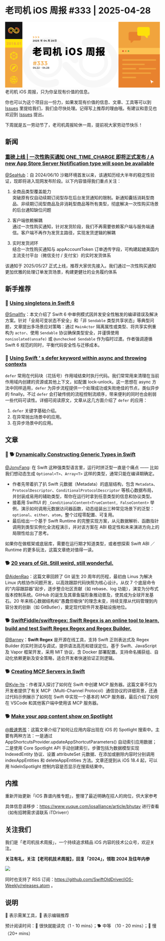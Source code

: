 # 老司机 iOS 周报 #333 | 2025-04-28

![ios-weekly](https://github.com/SwiftOldDriver/iOS-Weekly/blob/master/assets/weekly-header/333.jpg?raw=true)
老司机 iOS 周报，只为你呈现有价值的信息。

你也可以为这个项目出一份力，如果发现有价值的信息、文章、工具等可以到 [Issues](https://github.com/SwiftOldDriver/iOS-Weekly/issues) 里提给我们，我们会尽快处理。记得写上推荐的理由哦。有建议和意见也欢迎到 [Issues](https://github.com/SwiftOldDriver/iOS-Weekly/issues) 提出。

下周就是五一劳动节了，老司机周报轮休一周，提前祝大家劳动节快乐！

## 新闻

### [重磅上线 | 一次性购买通知 ONE_TIME_CHARGE 即将正式发布 / A new App Store Server Notification type will soon be available](https://developer.apple.com/documentation/appstoreservernotifications/notificationtype)

[@SeaHub](https://github.com/SeaHub)：自 2024/06/10 沙箱环境首发以来，该通知历经大半年的稳定性验证，现即将进入现网发布阶段。以下内容值得我们重点关注：

1. 全商品类型覆盖能力  
突破原有仅自动续期订阅型存在后台发货通知的限制。新通知囊括消耗型商品、非续期订阅型商品及非消耗型商品等所有类型，彻底解决一次性购买场景的后台通知缺位问题

2. 客户端依赖解耦  
通过一次性购买通知，针对发货阶段，我们不再需要依赖客户端与服务端通信。客户端不再作为发货主路径，实现发货逻辑的解耦

3. 实时发货闭环  
结合一次性购买通知与 appAccountToken 订单透传字段，可构建起媲美国内主流支付平台（微信支付 / 支付宝）的实时发货体系

该通知于 2025/05/27 正式上线，推荐大家优先接入。我们通过一次性购买通知更加优雅的处理订单发货场景，构建更健壮的业务履约体系

## 新手推荐

### 🐎 [Using singletons in Swift 6](https://www.donnywals.com/using-singletons-in-swift-6/)

[@Smallfly](https://github.com/iostalks)：本文介绍了 Swift 6 中单例模式因并发安全性触发的编译错误及解决方案。针对「全局可变状态不安全」和「非 `Sendable` 类型共享状态」等典型问题，文章提出多场景应对策略：通过 `MainActor` 隔离属性或类型、将共享实例重构为 `actor`、使用 `Sendable` 协议确保类型安全，并谨慎使用 `nonisolated(unsafe)` 或 `@unchecked Sendable` 作为临时过渡。作者强调遵循 Swift 6 规范的同时，平衡代码安全性与迁移成本。

### 🐎 [Using Swift ’ s defer keyword within async and throwing contexts](https://www.swiftbysundell.com/articles/using-defer-within-async-and-throwing-contexts/)

`defer` 常用在代码块（花括号）作用域结束时执行代码。我们常常用来清理在当前作用域内创建的资源或其他上下文，如配置 lock-unlock。这一思想在 async 方法中同样适用，`defer` 为异步流程提供一个处理成功或失败绝佳的节点，类似异步的 finally。不过 `defer` 会打破传统的流程控制流顺序，带来便利的同时也会削弱一些代码可读性。详细可阅读原文，文章从这几方面介绍了 `defer` 的应用：

1. `defer` 关键字基础介绍。
2. 在异常抛出场景中的应用。
3. 在异步场景中的应用。

## 文章

### 🌟 🐕 [Dynamically Constructing Generic Types in Swift](https://kyleye.top/posts/dynamic_generic/)

[@JonyFang](https://github.com/jonyfang): 在 Swift 这种强类型语言里，运行时拼泛型一直是个痛点 —— 比如我们想动态生成 `Optional<T>`、`Array<T>` 这样的类型，通常只能在编译期确定。
- 作者先带着扒了扒 Swift 元数据（Metadata）的底层结构，包含 `Metadata`、`ProtocolDescriptor`、`ConditionalProtocolDescriptor` 等核心数据布局，并封装成易用的辅助类型，帮你在运行时拿到任意类型的信息和协议类型。
- 接着用 SwiftUI 的 `_ConditionalContent<TrueContent, FalseContent>` 举例，演示如何调用元数据访问器函数，动态组装出三种常见场景下的泛型：`optional`、`either`、`atom`，整个过程零配置、可复用。  
- 最后给出一个基于 Swift Runtime 的完整实现方案，从元数据解析、函数指针调用到类型实例化全流程演示，并对该方案在 ABI 稳定性和未来演进方向上的局限性给出了思考。  

如果你在做框架或底层库，需要在运行期才知道类型，或者想探索 Swift ABI ／ Runtime 的更多玩法，这篇文章绝对值得一读。

### 🐕 [20 years of Git. Still weird, still wonderful.](https://blog.gitbutler.com/20-years-of-git/)

[@AidenRao](https://weibo.com/AidenRao)：这篇文章回顾了 Git 诞生 20 周年的历程，最初由 Linus 为解决 Linux 内核协作问题开发，以高效跟踪代码快照为核心设计。从仅 7 个底层命令的"内容跟踪器"起步，逐步整合社区贡献（如 rebase、log 功能），演变为分布式版本控制系统。GitHub 的诞生及其章鱼猫形象推动普及，使其成为全球开发基石。20 年来核心数据结构和"愚蠢但极快"的理念未变，持续支撑从代码管理到内容分发的创新（如 GitButler），奠定现代软件开发基础设施地位。

### 🐕 [SwiftFiddle/swiftregex: Swift Regex is an online tool to learn, build and test Swift Regex Regex and Regex Builder.](https://github.com/swiftfiddle/swiftregex)

[@Barney](https://github.com/BarneyZhaoooo)：**Swift Regex** 是开源在线工具，支持 Swift 正则表达式及 Regex Builder 的实时测试与调试，提供语法高亮和错误定位。基于 Swift、JavaScript 及 Vapor 框架开发，采用 MIT 协议，含 Docker 部署配置。支持命名捕获组、自动化依赖更新及安全策略，适合开发者快速验证正则逻辑。

### 🐕 [Creating MCP Servers in Swift](https://www.artemnovichkov.com/blog/creating-mcp-servers-in-swift)

[@Kyle-Ye](https://github.com/Kyle-Ye)：作者深入探讨了如何在 Swift 中创建 MCP 服务器。这篇文章不仅为开发者提供了有关 MCP（Multi-Channel Protocol）通信协议的详细背景，还通过代码示例展示了如何在 Swift 中实现一个基本的 MCP 服务器，最后介绍了如何在 VSCode 和其他客户端中使用该 MCP 服务器。

### 🐕 [Make your app content show on Spotlight](https://www.createwithswift.com/make-your-app-content-show-on-spotlight/)

[@极速男孩](https://github.com/ztlyyznf001)：这篇文章介绍了如何让应用内容出现在 iOS 的 Spotlight 搜索中。主要有两种方法：一是通过 AppShortcutsProvider.updateAppShortcutParameters() 自动索引应用数据；二是使用 Core Spotlight API 手动创建索引，步骤包括为数据模型实现 IndexedEntity 协议、设置 attributeSet 元数据、在添加或删除内容时分别调用 indexAppEntities 和 deleteAppEntities 方法。文章还提到从 iOS 18.4 起，可以用 hideInSpotlight 控制内容是否显示在搜索结果中。

## 内推

重新开始更新「iOS 靠谱内推专题」，整理了最近明确在招人的岗位，供大家参考

具体信息请移步：https://www.yuque.com/iosalliance/article/bhutav 进行查看（如有招聘需求请联系 iTDriverr）

## 关注我们

我们是「老司机技术周报」，一个持续追求精品 iOS 内容的技术公众号，欢迎关注。

**关注有礼，关注【老司机技术周报】，回复「2024」，领取 2024 及往年内参**

![](https://github.com/SwiftOldDriver/iOS-Weekly/blob/master/assets/qrcode_for_wechat.jpg?raw=true)

同时也支持了 RSS 订阅：https://github.com/SwiftOldDriver/iOS-Weekly/releases.atom 。

## 说明

🚧 表示需某工具，🌟 表示编辑推荐

预计阅读时间：🐎 很快就能读完（1 - 10 mins）；🐕 中等 （10 - 20 mins）；🐢 慢（20+ mins）
